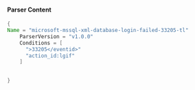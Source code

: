 #### Parser Content
```Java
{
Name = "microsoft-mssql-xml-database-login-failed-33205-tl"
    ParserVersion = "v1.0.0"
    Conditions = [
      ">33205</eventid>"
      "action_id:lgif"
    ]
  

}
```